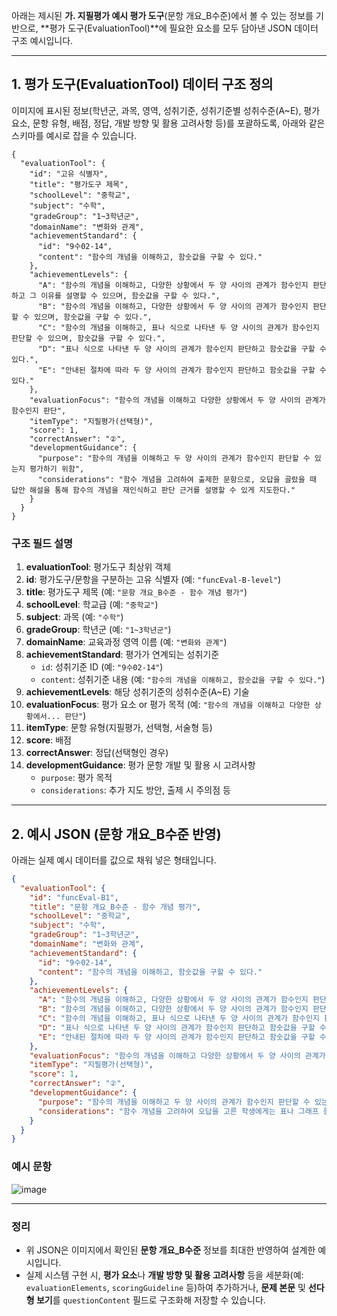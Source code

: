 아래는 제시된 **가. 지필평가 예시 평가 도구**(문항 개요_B수준)에서 볼 수 있는 정보를 기반으로, **평가 도구(EvaluationTool)**에 필요한 요소를 모두 담아낸 JSON 데이터 구조 예시입니다.

---

## 1. **평가 도구(EvaluationTool) 데이터 구조 정의**

이미지에 표시된 정보(학년군, 과목, 영역, 성취기준, 성취기준별 성취수준(A~E), 평가 요소, 문항 유형, 배점, 정답, 개발 방향 및 활용 고려사항 등)를 포괄하도록, 아래와 같은 스키마를 예시로 잡을 수 있습니다.

```jsonc
{
  "evaluationTool": {
    "id": "고유 식별자",
    "title": "평가도구 제목",
    "schoolLevel": "중학교",
    "subject": "수학",
    "gradeGroup": "1~3학년군",
    "domainName": "변화와 관계",
    "achievementStandard": {
      "id": "9수02-14",
      "content": "함수의 개념을 이해하고, 함숫값을 구할 수 있다."
    },
    "achievementLevels": {
      "A": "함수의 개념을 이해하고, 다양한 상황에서 두 양 사이의 관계가 함수인지 판단하고 그 이유를 설명할 수 있으며, 함숫값을 구할 수 있다.",
      "B": "함수의 개념을 이해하고, 다양한 상황에서 두 양 사이의 관계가 함수인지 판단할 수 있으며, 함숫값을 구할 수 있다.",
      "C": "함수의 개념을 이해하고, 표나 식으로 나타낸 두 양 사이의 관계가 함수인지 판단할 수 있으며, 함숫값을 구할 수 있다.",
      "D": "표나 식으로 나타낸 두 양 사이의 관계가 함수인지 판단하고 함숫값을 구할 수 있다.",
      "E": "안내된 절차에 따라 두 양 사이의 관계가 함수인지 판단하고 함숫값을 구할 수 있다."
    },
    "evaluationFocus": "함수의 개념을 이해하고 다양한 상황에서 두 양 사이의 관계가 함수인지 판단",
    "itemType": "지필평가(선택형)",
    "score": 1,
    "correctAnswer": "②",
    "developmentGuidance": {
      "purpose": "함수의 개념을 이해하고 두 양 사이의 관계가 함수인지 판단할 수 있는지 평가하기 위함",
      "considerations": "함수 개념을 고려하여 출제한 문항으로, 오답을 골랐을 때 답안 해설을 통해 함수의 개념을 재인식하고 판단 근거를 설명할 수 있게 지도한다."
    }
  }
}
```

### **구조 필드 설명**

1. **evaluationTool**: 평가도구 최상위 객체
2. **id**: 평가도구/문항을 구분하는 고유 식별자 (예: `"funcEval-B-level"`)
3. **title**: 평가도구 제목 (예: `"문항 개요_B수준 - 함수 개념 평가"`)
4. **schoolLevel**: 학교급 (예: `"중학교"`)
5. **subject**: 과목 (예: `"수학"`)
6. **gradeGroup**: 학년군 (예: `"1~3학년군"`)
7. **domainName**: 교육과정 영역 이름 (예: `"변화와 관계"`)
8. **achievementStandard**: 평가가 연계되는 성취기준
   - `id`: 성취기준 ID (예: `"9수02-14"`)
   - `content`: 성취기준 내용 (예: `"함수의 개념을 이해하고, 함숫값을 구할 수 있다."`)
9. **achievementLevels**: 해당 성취기준의 성취수준(A~E) 기술
10. **evaluationFocus**: 평가 요소 or 평가 목적 (예: `"함수의 개념을 이해하고 다양한 상황에서... 판단"`)
11. **itemType**: 문항 유형(지필평가, 선택형, 서술형 등)
12. **score**: 배점
13. **correctAnswer**: 정답(선택형인 경우)
14. **developmentGuidance**: 평가 문항 개발 및 활용 시 고려사항
    - `purpose`: 평가 목적
    - `considerations`: 추가 지도 방안, 출제 시 주의점 등

---

## 2. **예시 JSON** (문항 개요_B수준 반영)

아래는 실제 예시 데이터를 값으로 채워 넣은 형태입니다.

```json
{
  "evaluationTool": {
    "id": "funcEval-B1",
    "title": "문항 개요_B수준 - 함수 개념 평가",
    "schoolLevel": "중학교",
    "subject": "수학",
    "gradeGroup": "1~3학년군",
    "domainName": "변화와 관계",
    "achievementStandard": {
      "id": "9수02-14",
      "content": "함수의 개념을 이해하고, 함숫값을 구할 수 있다."
    },
    "achievementLevels": {
      "A": "함수의 개념을 이해하고, 다양한 상황에서 두 양 사이의 관계가 함수인지 판단하고 그 이유를 설명할 수 있으며, 함숫값을 구할 수 있다.",
      "B": "함수의 개념을 이해하고, 다양한 상황에서 두 양 사이의 관계가 함수인지 판단할 수 있으며, 함숫값을 구할 수 있다.",
      "C": "함수의 개념을 이해하고, 표나 식으로 나타낸 두 양 사이의 관계가 함수인지 판단할 수 있으며, 함숫값을 구할 수 있다.",
      "D": "표나 식으로 나타낸 두 양 사이의 관계가 함수인지 판단하고 함숫값을 구할 수 있다.",
      "E": "안내된 절차에 따라 두 양 사이의 관계가 함수인지 판단하고 함숫값을 구할 수 있다."
    },
    "evaluationFocus": "함수의 개념을 이해하고 다양한 상황에서 두 양 사이의 관계가 함수인지 판단",
    "itemType": "지필평가(선택형)",
    "score": 1,
    "correctAnswer": "②",
    "developmentGuidance": {
      "purpose": "함수의 개념을 이해하고 두 양 사이의 관계가 함수인지 판단할 수 있는지 평가하기 위함",
      "considerations": "함수 개념을 고려하여 오답을 고른 학생에게는 표나 그래프 등 다양한 표현으로 함수를 재인식하고, 판단 근거를 설명하게 하여 보충 지도를 한다."
    }
  }
}
```

### 예시 문항

![image](https://github.com/user-attachments/assets/6840abb0-9df3-43e7-bc5e-be3a49ab8826)


---

### **정리**

- 위 JSON은 이미지에서 확인된 **문항 개요_B수준** 정보를 최대한 반영하여 설계한 예시입니다. 
- 실제 시스템 구현 시, **평가 요소**나 **개발 방향 및 활용 고려사항** 등을 세분화(예: `evaluationElements`, `scoringGuideline` 등)하여 추가하거나, **문제 본문** 및 **선다형 보기**를 `questionContent` 필드로 구조화해 저장할 수 있습니다.
